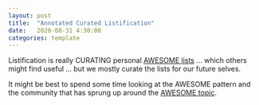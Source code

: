 ```yaml
---
layout: post
title:  "Annotated Curated Listification"
date:   2020-08-31 4:30:00
categories: template
---
```


Listification is really CURATING personal [AWESOME lists](https://github.com/topics/awesome) ... which others might find useful ... but we mostly curate the lists for our future selves.

It might be best to spend some time looking at the AWESOME pattern and the community that has sprung up around the [AWESOME topic](https://github.com/topics/awesome).
